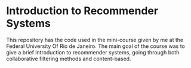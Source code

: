 # Introduction to Recommender Systems

This repository has the code used in the mini-course given by me at the Federal University Of Rio de Janeiro. The main goal of the course was to give a brief introduction to recommender systems, going through both collaborative filtering methods and content-based.
